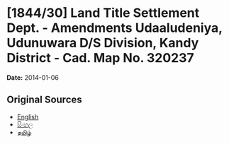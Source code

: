 # [1844/30] Land Title Settlement Dept. - Amendments Udaaludeniya, Udunuwara D/S Division, Kandy District - Cad. Map No. 320237

**Date:** 2014-01-06

## Original Sources

- [English](https://documents.gov.lk/view/extra-gazettes/2014/1/1844-30_E.pdf)
- [සිංහල](https://documents.gov.lk/view/extra-gazettes/2014/1/1844-30_S.pdf)
- [தமிழ்](https://documents.gov.lk/view/extra-gazettes/2014/1/1844-30_T.pdf)
